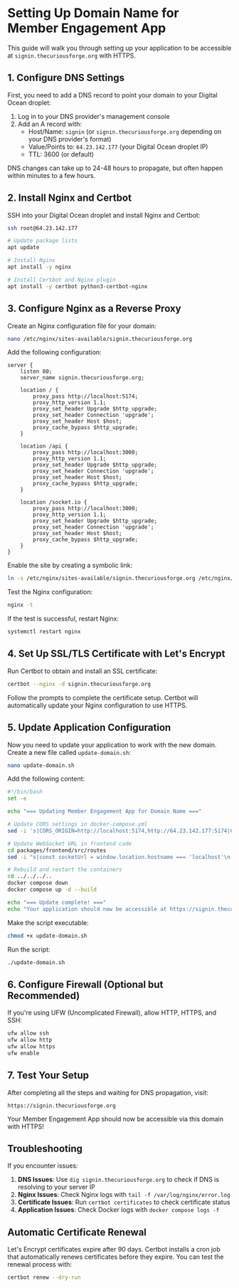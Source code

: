 # Setting Up Domain Name for Member Engagement App

This guide will walk you through setting up your application to be accessible at `signin.thecuriousforge.org` with HTTPS.

## 1. Configure DNS Settings

First, you need to add a DNS record to point your domain to your Digital Ocean droplet:

1. Log in to your DNS provider's management console
2. Add an A record with:
   - Host/Name: `signin` (or `signin.thecuriousforge.org` depending on your DNS provider's format)
   - Value/Points to: `64.23.142.177` (your Digital Ocean droplet IP)
   - TTL: 3600 (or default)

DNS changes can take up to 24-48 hours to propagate, but often happen within minutes to a few hours.

## 2. Install Nginx and Certbot

SSH into your Digital Ocean droplet and install Nginx and Certbot:

```bash
ssh root@64.23.142.177

# Update package lists
apt update

# Install Nginx
apt install -y nginx

# Install Certbot and Nginx plugin
apt install -y certbot python3-certbot-nginx
```

## 3. Configure Nginx as a Reverse Proxy

Create an Nginx configuration file for your domain:

```bash
nano /etc/nginx/sites-available/signin.thecuriousforge.org
```

Add the following configuration:

```nginx
server {
    listen 80;
    server_name signin.thecuriousforge.org;

    location / {
        proxy_pass http://localhost:5174;
        proxy_http_version 1.1;
        proxy_set_header Upgrade $http_upgrade;
        proxy_set_header Connection 'upgrade';
        proxy_set_header Host $host;
        proxy_cache_bypass $http_upgrade;
    }

    location /api {
        proxy_pass http://localhost:3000;
        proxy_http_version 1.1;
        proxy_set_header Upgrade $http_upgrade;
        proxy_set_header Connection 'upgrade';
        proxy_set_header Host $host;
        proxy_cache_bypass $http_upgrade;
    }

    location /socket.io {
        proxy_pass http://localhost:3000;
        proxy_http_version 1.1;
        proxy_set_header Upgrade $http_upgrade;
        proxy_set_header Connection 'upgrade';
        proxy_set_header Host $host;
        proxy_cache_bypass $http_upgrade;
    }
}
```

Enable the site by creating a symbolic link:

```bash
ln -s /etc/nginx/sites-available/signin.thecuriousforge.org /etc/nginx/sites-enabled/
```

Test the Nginx configuration:

```bash
nginx -t
```

If the test is successful, restart Nginx:

```bash
systemctl restart nginx
```

## 4. Set Up SSL/TLS Certificate with Let's Encrypt

Run Certbot to obtain and install an SSL certificate:

```bash
certbot --nginx -d signin.thecuriousforge.org
```

Follow the prompts to complete the certificate setup. Certbot will automatically update your Nginx configuration to use HTTPS.

## 5. Update Application Configuration

Now you need to update your application to work with the new domain. Create a new file called `update-domain.sh`:

```bash
nano update-domain.sh
```

Add the following content:

```bash
#!/bin/bash
set -e

echo "=== Updating Member Engagement App for Domain Name ==="

# Update CORS settings in docker-compose.yml
sed -i 's|CORS_ORIGIN=http://localhost:5174,http://64.23.142.177:5174|CORS_ORIGIN=https://signin.thecuriousforge.org|g' docker-compose.yml

# Update WebSocket URL in frontend code
cd packages/frontend/src/routes
sed -i "s|const socketUrl = window.location.hostname === 'localhost'\n            ? 'ws://localhost:3000'\n            : \`ws://\${window.location.hostname}:3000\`;|const socketUrl = window.location.hostname === 'localhost' ? 'ws://localhost:3000' : 'wss://signin.thecuriousforge.org';|g" +layout.svelte

# Rebuild and restart the containers
cd ../../../..
docker compose down
docker compose up -d --build

echo "=== Update complete! ==="
echo "Your application should now be accessible at https://signin.thecuriousforge.org"
```

Make the script executable:

```bash
chmod +x update-domain.sh
```

Run the script:

```bash
./update-domain.sh
```

## 6. Configure Firewall (Optional but Recommended)

If you're using UFW (Uncomplicated Firewall), allow HTTP, HTTPS, and SSH:

```bash
ufw allow ssh
ufw allow http
ufw allow https
ufw enable
```

## 7. Test Your Setup

After completing all the steps and waiting for DNS propagation, visit:

```
https://signin.thecuriousforge.org
```

Your Member Engagement App should now be accessible via this domain with HTTPS!

## Troubleshooting

If you encounter issues:

1. **DNS Issues**: Use `dig signin.thecuriousforge.org` to check if DNS is resolving to your server IP
2. **Nginx Issues**: Check Nginx logs with `tail -f /var/log/nginx/error.log`
3. **Certificate Issues**: Run `certbot certificates` to check certificate status
4. **Application Issues**: Check Docker logs with `docker compose logs -f`

## Automatic Certificate Renewal

Let's Encrypt certificates expire after 90 days. Certbot installs a cron job that automatically renews certificates before they expire. You can test the renewal process with:

```bash
certbot renew --dry-run
```
